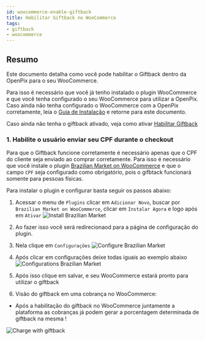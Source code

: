 ```yaml
---
id: woocommerce-enable-giftback
title: Habilitar Giftback no WooCommerce
tags:
- giftback
- woocommerce
---
```


## Resumo

Este documento detalha como você pode habilitar o Giftback dentro da OpenPix para o seu WooCommerce.

Para isso é necessário que você já tenho instalado o plugin WooCommerce e que você tenha configurado o seu WooCommerce para utilizar a OpenPix.
Caso ainda não tenha configurado o WooCommerce com a OpenPix corretamente, leia o [Guia de Instalação](../../ecommerce/woocommerce-plugin) e retorne para este documento.

Caso ainda não tenha o giftback ativado, veja como ativar [Habilitar Giftback](../giftback-enable)

### 1. Habilite o usuário enviar seu CPF durante o checkout

Para que o Giftback funcione corretamente é necessário apenas que o CPF do cliente seja enviado ao comprar corretamente. Para isso é necessário que você instale o plugin [Brazilian Market on WooCommerce](https://wordpress.org/plugins/woocommerce-extra-checkout-fields-for-brazil/) e que o campo `CPF` seja configurado como obrigatório, pois o gifbtack funcionará somente para pessoas físicas.

Para instalar o plugin e configurar basta seguir os passos abaixo:

1. Acessar o menu de `Plugins` clicar em `Adicionar Novo`, buscar por `Brazilian Market on WooCommerce`, clicar em `Instalar Agora` e logo após em `Ativar`
![Install Brazilian Market](/img/giftback/ecommerce/woocommerce/install-brazilian-cpf-plugin.png)

2. Ao fazer isso você será redirecionaod para a página de configuração do plugin.
3. Nela clique em `Configurações`
![Configure Brazilian Market](/img/giftback/ecommerce/woocommerce/configure-brazilian-cpf-plugin.png)
4. Após clicar em configurações deixe todas iguais ao exemplo abaixo
![Configurations Brazilian Market](/img/giftback/ecommerce/woocommerce/configurations-brazilian-cpf-plugin.png)
5. Após isso clique em salvar, e seu WooCommerce estará pronto para utilizar o giftback

6. Visão do giftback em uma cobrança no WooCommerce: 

- Após a habilitação do giftback no WooCommerce juntamente a plataforma as cobranças já podem gerar a porcentagem determinada de giftback na mesma !

![Charge with giftback](/img/giftback/ecommerce/woocommerce/charge-giftback.png)
